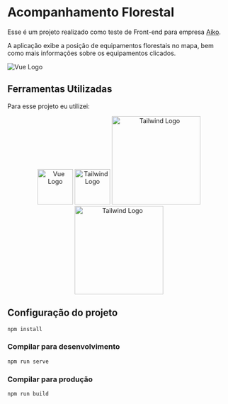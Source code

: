 # Acompanhamento Florestal

Esse é um projeto realizado como teste de Front-end para empresa [Aiko](https://aiko.digital/).

A aplicação exibe a posição de equipamentos florestais no mapa, bem como mais informações sobre os equipamentos clicados.

<img src="https://i.imgur.com/EVASPid.jpg" alt="Vue Logo"/>


## Ferramentas Utilizadas

Para esse projeto eu utilizei:
<p align="center">
  <a href="https://vuejs.org/"><img src="https://upload.wikimedia.org/wikipedia/commons/thumb/9/95/Vue.js_Logo_2.svg/2367px-Vue.js_Logo_2.svg.png" alt="Vue Logo" width="80"/></a>
  <a href="https://vue2-leaflet.netlify.app/"><img src="https://vue2-leaflet.netlify.app/logo.png" alt="Tailwind Logo" width="80"/></a>
  <a href="https://tailwindcss.com/"><img src="https://cdn.worldvectorlogo.com/logos/tailwind-css-wordmark.svg" alt="Tailwind Logo" width="200"/><a/>
    <a href="https://leafletjs.com/"><img src="https://upload.wikimedia.org/wikipedia/commons/thumb/1/13/Leaflet_logo.svg/1200px-Leaflet_logo.svg.png" alt="Tailwind Logo" width="200"/></a>
</p>

## Configuração do projeto
```
npm install
```

### Compilar para desenvolvimento
```
npm run serve
```

### Compilar para produção
```
npm run build
```
